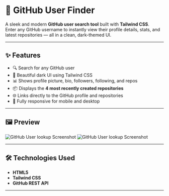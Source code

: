 # 🚀 GitHub User Finder

A sleek and modern **GitHub user search tool** built with **Tailwind CSS**.  
Enter any GitHub username to instantly view their profile details, stats, and latest repositories — all in a clean, dark-themed UI.

---

## ✨ Features
- 🔍 Search for any GitHub user
- 🖤 Beautiful dark UI using Tailwind CSS
- 📊 Shows profile picture, bio, followers, following, and repos
- 📦 Displays the **4 most recently created repositories**
- 🌐 Links directly to the GitHub profile and repositories
- 📱 Fully responsive for mobile and desktop

---

## 🖼 Preview

![GitHub User lookup Screenshot](https://github.com/async-v/github-user-lookup/assets/img1.png)
![GitHub User lookup Screenshot](https://github.com/async-v/github-user-lookup/assets/img2.png)

---

## 🛠 Technologies Used
- **HTML5**
- **Tailwind CSS**
- **GitHub REST API**

---

